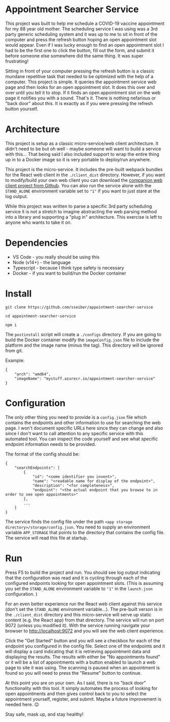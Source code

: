# Appointment Searcher Service
This project was built to help me schedule a COVID-19 vaccine appointment for my 88 year old mother. The scheduling service I was using was a 3rd party generic scheduling system and it was up to me to sit in front of the computer and press the refresh button hoping an open appointment slot would appear. Even if I was lucky enough to find an open appointment slot I had to be the first one to click the button, fill out the form, and submit it before someone else somewhere did the same thing. It was super frustrating!

Sitting in front of your computer pressing the refresh button is a classic mundane repetitive task that needed to be optimized with the help of a computer. This project is simple. It queries the appointment service web page and then looks for an open appointment slot. It does this over and over until you tell it to stop. If it finds an open appointment slot on the web page it notifies you with a sound. That's it. There is nothing nefarious or "back door" about this. It is exactly as if you were pressing the refresh button yourself.

# Architecture
This project is setup as a classic micro-service/web client architecture. It didn't need to be but oh well - maybe someone will want to build a service with this... That being said I also included support to wrap the entire thing up in to a Docker image so it is very portable to deploy/run anywhere.

This project is the micro-service. It includes the pre-built webpack bundles for the React web client in the `./client_dist` directory. However, if you want to modify/build your own web client you can download the [companion web client project from Github](https://github.com/sseiber/appointment-searcher-client). You can also run the service alone with the `STAND_ALONE` environment variable set to `"1"` if you want to just stare at the log output.

While this project was written to parse a specific 3rd party scheduling service it is not a stretch to imagine abstracting the web parsing method into a library and supporting a "plug in" architecture. This exercise is left to anyone who wants to take it on.

# Dependencies
* VS Code - you really should be using this
* Node (v14+) - the language
* Typescript - because I think type safety is necessary
* Docker - if you want to build/run the Docker container

# Install
```
git clone https://github.com/sseiber/appointment-searcher-service

cd appointment-searcher-service

npm i
```
The `postinstall` script will create a `./configs` directory. If you are going to build the Docker container modify the `imageConfig.json` file to include the platform and the image name (minus the tag). This directory will be ignored from git.

Example:
```
{
    "arch": "amd64",
    "imageName": "mystuff.azurecr.io/appointment-searcher-service"
}
```

# Configuration
The only other thing you need to provide is a `config.json` file which contains the endpoints and other information to use for searching the web page. I won't document specific URLs here since they can change and also since I don't want to call attention to any specific service with this automated tool. You can inspect the code yourself and see what specific endpoint information needs to be provided.

The format of the config should be:
```
{
    "searchEndpoints": [
        {
            "id": "<some identifier you invent>",
            "name": "<readable name for display of the endpoint>",
            "description": "<for completeness>",
            "endpoint": "<the actual endpoint that you browse to in order to see open appointments>"
        },
        ...
    ]
}
```

The service finds the config file under the path `<app storage directory>/storage/config.json`. You need to supply an environment variable `APP_STORAGE` that points to the directory that contains the config file. The service will read this file at startup.

# Run
Press F5 to build the project and run. You should see log output indicating that the configuration was read and it is cycling through each of the configured endpoints looking for open appointment slots. (This is assuming you set the `STAND_ALONE` environment variable to `"1"` in the `launch.json` configuration. )

For an even better experience run the React web client against this service (don't set the `STAND_ALONE` enviroment variable...). The pre-built verson is in the `./client_dist` directory and this micro-service will serve up static content (e.g. the React app) from that directory. The service will run on port 9072 (unless you modified it). With the service running navigate your browser to [http://localhost:9072](http://localhost:9072) and you will see the web client experience.

Click the "Get Started" button and you will see a checkbox for each of the endpoint you configured in the config file. Select one of the endpoints and it will display a card indicating that it is retrieving appointment data and displaying the results. The results with either be "No appointments found" or it will be a list of appointments with a button enabled to launch a web page to site it was using. The scanning is paused when an appointment is found so you will need to press the "Resume" button to continue.

At this point you are on your own. As I said, there is no "back door" functionality with this tool. It simply automates the process of looking for open appointments and then gives control back to you to select the appointment yourself, register, and submit. Maybe a future improvement is needed here. 😉

Stay safe, mask up, and stay healthy!
